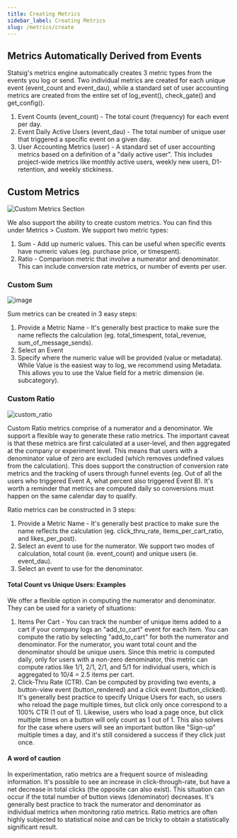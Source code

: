 ```yaml
---
title: Creating Metrics
sidebar_label: Creating Metrics
slug: /metrics/create
---
```


## Metrics Automatically Derived from Events

Statsig's metrics engine automatically creates 3 metric types from the events you log or send.  Two individual metrics are created for each unique event (event_count and event_dau), while a standard set of user accounting metrics are created from the entire set of log_event(), check_gate() and get_config().

1. Event Counts (event_count) - The total count (frequency) for each event per day.
2. Event Daily Active Users (event_dau) - The total number of unique user that triggered a specific event on a given day.
3. User Accounting Metrics (user) - A standard set of user accounting metrics based on a definition of a "daily active user".  This includes project-wide metrics like monthly active users, weekly new users, D1-retention, and weekly stickiness.

## Custom Metrics

![Custom Metrics Section](https://user-images.githubusercontent.com/77478319/137035147-1d87b955-3f95-46b7-b2c7-fb709f7cec7d.png)

We also support the ability to create custom metrics.  You can find this under Metrics > Custom.  We support two metric types:

1. Sum - Add up numeric values.  This can be useful when specific events have numeric values (eg. purchase price, or timespent).
2. Ratio - Comparison metric that involve a numerator and denominator.  This can include conversion rate metrics, or number of events per user.

### Custom Sum

![image](https://user-images.githubusercontent.com/31516123/157346324-e84188a2-9143-4a41-94c3-2b4246eb28af.png)

Sum metrics can be created in 3 easy steps:
1. Provide a Metric Name - It's generally best practice to make sure the name reflects the calculation (eg. total_timespent, total_revenue, sum_of_message_sends).
2. Select an Event
3. Specify where the numeric value will be provided (value or metadata).  While Value is the easiest way to log, we recommend using Metadata.  This allows you to use the Value field for a metric dimension (ie. subcategory).

### Custom Ratio

![custom_ratio](https://user-images.githubusercontent.com/77478319/137035931-32f63525-1bb6-4ecc-8195-461580442998.png)

Custom Ratio metrics comprise of a numerator and a denominator.  We support a flexible way to generate these ratio metrics.  The important caveat is that these metrics are first calculated at a user-level, and then aggregated at the company or experiment level.  This means that users with a denominator value of zero are excluded (which removes undefined values from the calculation).  This does support the construction of conversion rate metrics and the tracking of users through funnel events (eg. Out of all the users who triggered Event A, what percent also triggered Event B).  It's worth a reminder that metrics are computed daily so conversions must happen on the same calendar day to qualify.

Ratio metrics can be constructed in 3 steps:
1. Provide a Metric Name - It's generally best practice to make sure the name reflects the calculation (eg. click_thru_rate, items_per_cart_ratio, and likes_per_post).
2. Select an event to use for the numerator.  We support two modes of calculation, total count (ie. event_count) and unique users (ie. event_dau).
3. Select an event to use for the denominator.

#### Total Count vs Unique Users: Examples

We offer a flexible option in computing the numerator and denominator.  They can be used for a variety of situations:
1. Items Per Cart - You can track the number of unique items added to a cart if your company logs an "add_to_cart" event for each item.  You can compute the ratio by selecting "add_to_cart" for both the numerator and denominator.  For the numerator, you want total count and the denominator should be unique users.  Since this metric is computed daily, only for users with a non-zero denominator, this metric can compute ratios like 1/1, 2/1, 2/1, and 5/1 for individual users, which is aggregated to 10/4 = 2.5 items per cart.
2. Click-Thru Rate (CTR).  Can be computed by providing two events, a button-view event (button_rendered) and a click event (button_clicked).  It's generally best practice to specify Unique Users for each, so users who reload the page multiple times, but click only once correspond to a 100% CTR (1 out of 1).  Likewise, users who load a page once, but click multiple times on a button will only count as 1 out of 1.  This also solves for the case where users will see an important button like "Sign-up" multiple times a day, and it's still considered a success if they click just once.

#### A word of caution

In experimentation, ratio metrics are a frequent source of misleading information.  It's possible to see an increase in click-through-rate, but have a net decrease in total clicks (the opposite can also exist).  This situation can occur if the total number of button views (denominator) decreases.  It's generally best practice to track the numerator and denominator as individual metrics when monitoring ratio metrics.  Ratio metrics are often highly subjected to statistical noise and can be tricky to obtain a statistically significant result.
